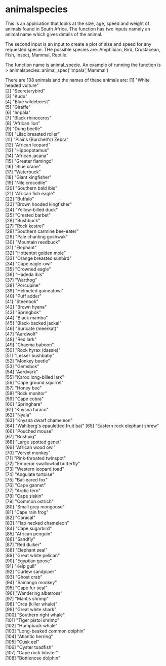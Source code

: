 # animalspecies
This is an application that looks at the size, age, speed and weight of animals found in South Africa.
The function has two inputs namely an animal name which gives details of the animal.

The second input is an input to create a plot of size and speed for any requested specie.
THe possible species are: Amphibian, Bird, Crustacean, Fish, Insect, Mammal, Reptile.

The function name is animal_specie. 
An example of running the function is > animalspecies::animal_spec('Impala','Mammal')

There are 108 animals and the names of these animals are:
  [1] "White headed vulture"           
  [2] "Secretarybird"                  
  [3] "Kudu"                           
  [4] "Blue wildebeest"                
  [5] "Giraffe"                        
  [6] "Impala"                         
  [7] "Black rhinoceros"               
  [8] "African lion"                   
  [9] "Dung beetle"                    
 [10] "Lilac breasted roller"          
 [11] "Plains (Burchell's) Zebra"      
 [12] "African leopard"                
 [13] "Hippopotamus"                   
 [14] "African jacana"                 
 [15] "Greater flamingo"               
 [16] "Blue crane"                     
 [17] "Waterbuck"                      
 [18] "Giant kingfisher"               
 [19] "Nile crocodile"                 
 [20] "Southern bald ibis"             
 [21] "African fish eagle"             
 [22] "Buffalo"                        
 [23] "Brown hooded kingfisher"        
 [24] "Yellow-billed duck"             
 [25] "Crested barbet"                 
 [26] "Bushbuck"                       
 [27] "Rock kestrel"                   
 [28] "Southern carmine bee-eater"     
 [29] "Pale chanting goshwak"          
 [30] "Mountain reedbuck"              
 [31] "Elephant"                       
 [32] "Hottentot golden mole"          
 [33] "Orange breasted sunbird"        
 [34] "Cape eagle-owl"                 
 [35] "Crowned eagle"                  
 [36] "Hadeda ibis"                    
 [37] "Warthog"                        
 [38] "Porcupine"                      
 [39] "Helmeted guineafowl"            
 [40] "Puff adder"                     
 [41] "Steenbok"                       
 [42] "Brown hyena"                    
 [43] "Springbok"                      
 [44] "Black mamba"                    
 [45] "Black-backed jackal"            
 [46] "Suricate (meerkat)"             
 [47] "Aardwolf"                       
 [48] "Red lark"                       
 [49] "Chacma baboon"                  
 [50] "Rock hyrax (dassie)"            
 [51] "Lesser bushbaby"                
 [52] "Monkey beetle"                  
 [53] "Gemsbok"                        
 [54] "Aardvark"                       
 [55] "Karoo long-billed lark"         
 [56] "Cape ground squirrel"           
 [57] "Honey bee"                      
 [58] "Rock monitor"                   
 [59] "Cape cobra"                     
 [60] "Springhare"                     
 [61] "Knysna turaco"                  
 [62] "Nyala"                          
 [63] "Knysna dwarf chameleon"         
 [64] "Wahlberg's epauletted fruit bat"
 [65] "Eastern rock elephant shrew"    
 [66] "Pouched mouse"                  
 [67] "Bushpig"                        
 [68] "Large spotted genet"            
 [69] "African wood owl"               
 [70] "Vervet monkey"                  
 [71] "Pink-throated twinspot"         
 [72] "Emperor swallowtail butterfly"  
 [73] "Western leopard toad"           
 [74] "Angulate tortoise"              
 [75] "Bat-eared fox"                  
 [76] "Cape gannet"                    
 [77] "Arctic tern"                    
 [78] "Cape siskin"                    
 [79] "Common ostrich"                 
 [80] "Small grey mongoose"            
 [81] "Cape rain frog"                 
 [82] "Caracal"                        
 [83] "Flap necked chameleon"          
 [84] "Cape sugarbird"                 
 [85] "African penguin"                
 [86] "Sandfly"                        
 [87] "Red duiker"                     
 [88] "Elephant seal"                  
 [89] "Great white pelican"            
 [90] "Egyptian goose"                 
 [91] "Kelp gull"                      
 [92] "Curlew sandpiper"               
 [93] "Ghost crab"                     
 [94] "Samango monkey"                 
 [95] "Cape fur seal"                  
 [96] "Wandering albatross"            
 [97] "Mantis shrimp"                  
 [98] "Orca (killer whale)"            
 [99] "Great white shark"              
[100] "Southern right whale"           
[101] "Tiger pistol shrimp"            
[102] "Humpback whale"                 
[103] "Long-beaked common dolphin"     
[104] "Atlantic herring"               
[105] "Cusk eel"                       
[106] "Oyster toadfish"                
[107] "Cape rock lobster"              
[108] "Bottlenose dolphin"
